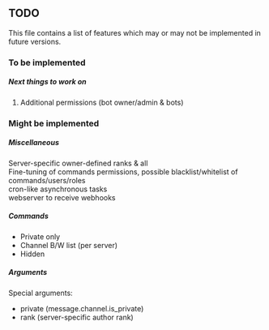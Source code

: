 ## TODO

This file contains a list of features
which may or may not be implemented in future versions.

### To be implemented

##### Next things to work on

1. Additional permissions (bot owner/admin & bots)

### Might be implemented

##### Miscellaneous

Server-specific owner-defined ranks & all  
Fine-tuning of commands permissions, possible
blacklist/whitelist of commands/users/roles  
cron-like asynchronous tasks  
webserver to receive webhooks

##### Commands

- Private only
- Channel B/W list (per server)
- Hidden

##### Arguments
  
Special arguments:
- private (message.channel.is_private)
- rank (server-specific author rank)
